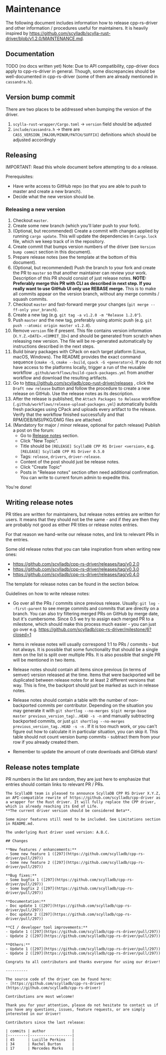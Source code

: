 # Maintenance

The following document includes information how to release cpp-rs-driver and
other information / procedures useful for maintainers. It is heavily inspired by https://github.com/scylladb/scylla-rust-driver/blob/v1.2.0/MAINTENANCE.md.

## Documentation

TODO (no docs written yet)
Note: Due to API compatibility, cpp-driver docs apply to cpp-rs-driver in general. Though, some discrepancies should be well-documented in cpp-rs-driver (some of them are already mentioned in `cassandra.h`).

## Version bump commit

There are two places to be addressed when bumping the version of the driver.
1. `scylla-rust-wrapper/Cargo.toml` -> `version` field should be adjusted
2. `include/cassandra.h` -> there are `CASS_VERSION_[MAJOR/MINOR/PATCH/SUFFIX]` definitions which should be adjusted accordingly

## Releasing

IMPORTANT: Read this whole document before attempting to do a release.

Prerequisites:
- Have write access to GitHub repo (so that you are able to push to master and create a new branch).
- Decide what the new version should be.

### Releasing a new version

1. Checkout `master`.
2. Create some new branch (which you'll later push to your fork).
3. (Optional, but recommended) Create a commit with changes applied by running `cargo update`. This will update the dependencies in `Cargo.lock` file, which we keep track of in the repository.
4. Create commit that bumps version numbers of the driver (see `Version bump commit` section in this document).
5. Prepare release notes (see the template at the bottom of this document).
6. (Optional, but recommended) Push the branch to your fork and create the PR to `master` so that another maintainer can review your work.
Description of this PR should consist of just release notes. **NOTE: Preferably merge this PR with CLI as described in next step. If you really want to use GitHub UI only use REBASE merge.** This is to make all commits appear on the version branch, without any merge commits / squash commits.
7. Checkout `master` and fast-forward merge your changes (`git merge --ff-only your_branch`).
8. Create a new tag (e.g. `git tag -a v1.2.0 -m "Release 1.2.0"`).
9. Push `master` and the new tag, preferably using atomic push (e.g. `git push --atomic origin master v1.2.0`).
10. Remove `version` file if present. This file contains version information (`X.Y.Z.<DATE>.<COMMIT_ID>`) and should be generated from scratch when releasing new version. The file will be re-generated automatically by instructions described in the next steps.
11. Build binary packages with CPack on each target platform (Linux, macOS, Windows). The README provides the exact command sequence (`cmake -S`, `cmake --build`, `cpack -G <generator>`). If you do not have access to the platforms locally, trigger a run of the reusable workflow `.github/workflows/build-cpack-packages.yml` from another workflow and download the resulting artifacts.
12. Go to https://github.com/scylladb/cpp-rust-driver/releases , click the `Draft new release` button and follow the procedure to create a new release on GitHub. Use the release notes as its description.
13. After the release is published, the `Attach Packages to Release` workflow (`.github/workflows/release-upload-packages.yml`) automatically builds fresh packages using CPack and uploads every artifact to the release. Verify that the workflow finished successfully and that RPM/DEB/MSI/PKG/DMG files are attached.
14. (Mandatory for major / minor release, optional for patch release) Publish a post on the forum:
    - Go to [Release notes](https://forum.scylladb.com/c/scylladb-release-notes/18) section.
    - Click "New Topic".
    - Title should be `[RELEASE] ScyllaDB CPP RS Driver <version>`, e.g. `[RELEASE] ScyllaDB CPP RS Driver 0.5.0`
    - Tags: `release`, `drivers`, `driver-release`.
    - Content of the post should just be release notes.
    - Click "Create Topic"
    - Posts in "Release notes" section often need additional confirmation. You can write to current forum admin to expedite this.

You're done!

## Writing release notes

PR titles are written for maintainers, but release notes entries are written for users.
It means that they should not be the same - and if they are then they are probably
not good as either PR titles or release notes entries.

For that reason we hand-write our release notes, and link to relevant PRs in the entries.

Some old release notes that you can take inspiration from when writing new ones:
- https://github.com/scylladb/cpp-rs-driver/releases/tag/v0.2.0
- https://github.com/scylladb/cpp-rs-driver/releases/tag/v0.3.0
- https://github.com/scylladb/cpp-rs-driver/releases/tag/v0.4.0

The template for release notes can be found in the section below.

Guidelines on how to write release notes:

- Go over all the PRs / commits since previous release. Usually: `git log --first-parent` to see
  merge commits and commits that are directly on a branch. You can also try filtering
  merged PRs on GitHub by merge date, but it's cumbersome. Since 0.5 we try to assign each merged PR to a milestone,
  which should make this process much easier - you can just go over e.g. https://github.com/scylladb/cpp-rs-driver/milestone/6?closed=1

- Items in release notes will usually correspond 1:1 to PRs / commits - but not always. It is possible that
  some functionality that should be a single item on the list is split over multiple PRs.
  It is also possible that single PR will be mentioned in two items.

- Release notes should contain all items since previous (in terms of semver) version released at the time. Items that were backported will be
  duplicated between release notes for at least 2 different versions that way. This is fine, the backport should just be marked as such in release notes.

- Release notes should contain a table with the number of non-backported commits per contributor.
  Depending on the situation you may generate it with `git shortlog --no-merges $(git merge-base master previous_version_tag)..HEAD -s -n` and manually subtracting
  backported commits, or just `git shortlog --no-merges previous_version_tag..HEAD -s -n` .
  If it is too much work, or you can't figure out how to calculate it in particular situation, you can skip it.
  This table should not count version bump commits - subtract them from your
  row if you already created them.

- Remember to update the amount of crate downloads and GitHub stars!


## Release notes template

PR numbers in the list are random, they are just here to emphasize that entries
should contain links to relevant PR / PRs.

```
The ScyllaDB team is pleased to announce ScyllaDB CPP RS Driver X.Y.Z, an API-compatible rewrite of https://github.com/scylladb/cpp-driver as a wrapper for the Rust driver. It will fully replace the CPP driver, which is already reaching its End of Life.
**The current driver version should be considered Beta**.

Some minor features still need to be included. See Limitations section in README.md.

The underlying Rust driver used version: A.B.C.

## Changes

**New features / enhancements:**
- Some new feature 1 ([297](https://github.com/scylladb/cpp-rs-driver/pull/297))
- Some new feature 2 ([297](https://github.com/scylladb/cpp-rs-driver/pull/297))

**Bug fixes:**
- Some bugfix 1 ([297](https://github.com/scylladb/cpp-rs-driver/pull/297))
- Some bugfix 2 ([297](https://github.com/scylladb/cpp-rs-driver/pull/297))

**Documentation:**
- Doc update 1 ([297](https://github.com/scylladb/cpp-rs-driver/pull/297))
- Doc update 2 ([297](https://github.com/scylladb/cpp-rs-driver/pull/297))

**CI / developer tool improvements:**
- Update 1 ([297](https://github.com/scylladb/cpp-rs-driver/pull/297))
- Update 2 ([297](https://github.com/scylladb/cpp-rs-driver/pull/297))

**Others:**
- Update 1 ([297](https://github.com/scylladb/cpp-rs-driver/pull/297))
- Update 2 ([297](https://github.com/scylladb/cpp-rs-driver/pull/297))

Congrats to all contributors and thanks everyone for using our driver!

----------

The source code of the driver can be found here:
- [https://github.com/scylladb/cpp-rs-driver](https://github.com/scylladb/cpp-rs-driver)

Contributions are most welcome!

Thank you for your attention, please do not hesitate to contact us if you have any questions, issues, feature requests, or are simply interested in our driver!

Contributors since the last release:

| commits | author            |
|---------|-------------------|
| 45      | Lucille Perkins   |
| 34      | Rachel Burton     |
| 17      | Mercedes Marks    |

```
